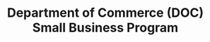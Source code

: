 ---
title: "Department of Commerce (DOC) Small Business Program "
description: "The Office of Small and Disadvantaged Business Utilization (OSDBU) is an advocacy and advisory office responsible for promoting the use of small, small disadvantaged, 8(a), women-owned, veteran-owned, service-disabled veteran-owned, and HUBZone small businesses within the U.S. Department of Commerce's acquisition process. This involves promoting small business prime and subcontracting opportunities in accordance with Federal laws, regulations, and policies and the utilization of products from the National Industries for the Blind and services provided by SourceAmerica."
url-link: "https://www.commerce.gov/bureaus-and-offices/os/cfo-asa/small-and-disadvantaged-business-utilization"
type: "HTML"
gov-only: "false"
is-external: "true"
publication-date: "January 01, 2023"
reading-time: "5"
resource-type: "Information Slick"
filter: "small-business"
audience: "industry-all-businesses"
branded-offerings: "small-business-support"
---